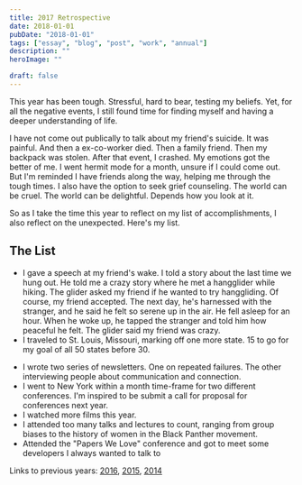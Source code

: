 ```yaml
---
title: 2017 Retrospective
date: 2018-01-01
pubDate: "2018-01-01"
tags: ["essay", "blog", "post", "work", "annual"]
description: ""
heroImage: ""

draft: false
---
```


This year has been tough. Stressful, hard to bear, testing my beliefs. Yet, for all the negative events, I still found time for finding myself and having a deeper understanding of life.

I have not come out publically to talk about my friend's suicide. It was painful. And then a ex-co-worker died. Then a family friend. Then my backpack was stolen. After that event, I crashed. My emotions got the better of me. I went hermit mode for a month, unsure if I could come out. But I'm reminded I have friends along the way, helping me through the tough times. I also have the option to seek grief counseling. The world can be cruel. The world can be delightful. Depends how you look at it.

So as I take the time this year to reflect on my list of accomplishments, I also reflect on the unexpected. Here's my list.

## The List

- I gave a speech at my friend's wake. I told a story about the last time we hung out. He told me a crazy story where he met a hangglider while hiking. The glider asked my friend if he wanted to try hanggliding. Of course, my friend accepted. The next day, he's harnessed with the stranger, and he said he felt so serene up in the air. He fell asleep for an hour. When he woke up, he tapped the stranger and told him how peaceful he felt. The glider said my friend was crazy.
- I traveled to St. Louis, Missouri, marking off one more state. 15 to go for my goal of all 50 states before 30.
<!-- - First time to France and Spain -->
- I wrote two series of newsletters. One on repeated failures. The other interviewing people about communication and connection.
- I went to New York within a month time-frame for two different conferences. I'm inspired to be submit a call for proposal for conferences next year.
- I watched more films this year.
- I attended too many talks and lectures to count, ranging from group biases to the history of women in the Black Panther movement.
- Attended the "Papers We Love" conference and got to meet some developers I always wanted to talk to

Links to previous years: [2016](https://jermspeaks.github.io/letters/2016-retrospective.html), [2015](https://jermspeaks.github.io/letters/The-2015-Retrospective.html), [2014](https://jermspeaks.github.io/letters/A-Year-In-Review.html)
